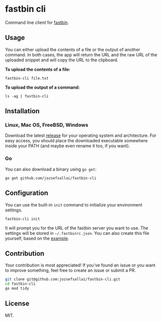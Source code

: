 # fastbin cli

Command line client for [fastbin](https://github.com/jozsefsallai/fastbin).

## Usage

You can either upload the contents of a file or the output of another command. In both cases, the app will return the URL and the raw URL of the uploaded snippet and will copy the URL to the clipboard.

**To upload the contents of a file:**

```
fastbin-cli file.txt
```

**To upload the output of a command:**

```
ls -ag | fastbin-cli
```

## Installation

### Linux, Mac OS, FreeBSD, Windows

Download the latest [release](https://github.com/jozsefsallai/fastbin-cli/releases) for your operating system and architecture. For easy access, you should place the downloaded executable somewhere inside your PATH (and maybe even rename it too, if you want).

### Go

You can also download a binary using `go get`:

```
go get github.com/jozsefsallai/fastbin-cli
```

## Configuration

You can use the built-in `init` command to initialize your environment settings.

```
fastbin-cli init
```

It will prompt you for the URL of the fastbin server you want to use. The settings will be stored in `~/.fastbinrc.json`. You can also create this file yourself, based on the [example](https://github.com/jozsefsallai/fastbin-cli/blob/master/.fastbinrc.example.json).

## Contribution

Your contribution is most appreciated! If you've found an issue or you want to improve something, feel free to create an issue or submit a PR.

```sh
git clone git@github.com:jozsefsallai/fastbin-cli.git
cd fastbin-cli
go mod tidy
```

## License

MIT.
